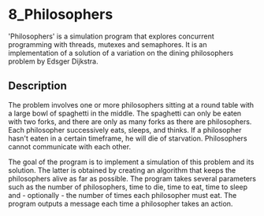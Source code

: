 # 8_Philosophers
'Philosophers' is a simulation program that explores concurrent programming with threads, mutexes and semaphores. It is an implementation of a solution of a variation on the dining philosophers problem by Edsger Dijkstra.

## Description

The problem involves one or more philosophers sitting at a round table with a large bowl of spaghetti in the middle. The spaghetti can only be eaten with two forks, and there are only as many forks as there are
philosophers. Each philosopher successively eats, sleeps, and thinks. If a philosopher hasn't eaten in a certain timeframe, he will die of starvation. Philosophers cannot communicate with each other.

The goal of the program is to implement a simulation of this problem and its solution. The latter is obtained by creating an algorithm that keeps the philosophers alive as far as possible. The program takes several 
parameters such as the number of philosophers, time to die, time to eat, time to sleep and - optionally - the number of times each philosopher must eat. The program outputs a message each time a philosopher takes an
action.
